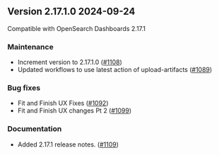 ## Version 2.17.1.0 2024-09-24
Compatible with OpenSearch Dashboards 2.17.1

### Maintenance
* Increment version to 2.17.1.0 ([#1108](https://github.com/opensearch-project/alerting-dashboards-plugin/pull/1108))
* Updated workflows to use latest action of upload-artifacts ([#1089](https://github.com/opensearch-project/alerting-dashboards-plugin/pull/1089))

### Bug fixes
* Fit and Finish UX Fixes ([#1092](https://github.com/opensearch-project/alerting-dashboards-plugin/pull/1092))
* Fit and Finish UX changes Pt 2 ([#1099](https://github.com/opensearch-project/alerting-dashboards-plugin/pull/1099))

### Documentation
* Added 2.17.1 release notes. ([#1109](https://github.com/opensearch-project/alerting-dashboards-plugin/pull/1109))